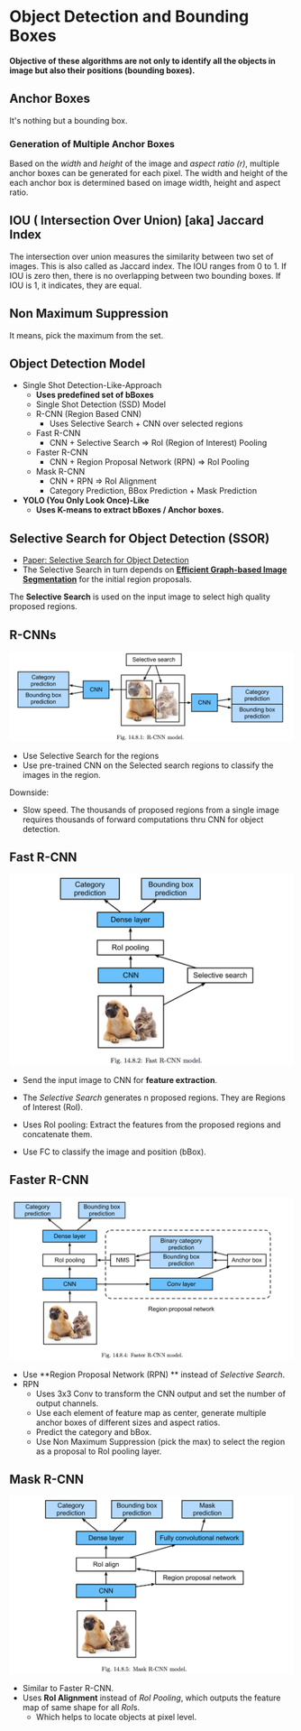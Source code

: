 # Object Detection and Bounding Boxes

**Objective of these algorithms are not only to identify all the objects in image but also  their positions (bounding boxes).**



## Anchor Boxes

It's nothing but a bounding box.

### Generation of Multiple Anchor Boxes

Based on the *width* and *height* of the image and *aspect ratio (r)*, multiple anchor boxes can be generated for each pixel. The width and height of the each anchor box is determined based on image width, height and aspect ratio.

## IOU ( Intersection Over Union) [aka] Jaccard Index

The intersection over union measures the similarity between two set of images. This is also called as Jaccard index. The IOU ranges from 0 to 1. If IOU is zero then, there is no overlapping between two bounding boxes. If IOU is 1, it indicates, they are equal.



## Non Maximum Suppression

It means, pick the maximum from the set.



## Object Detection Model

* Single Shot Detection-Like-Approach
  * **Uses predefined set of bBoxes**
  * Single Shot Detection (SSD) Model
  * R-CNN (Region Based CNN)
    * Uses Selective Search + CNN over selected regions
  * Fast R-CNN
    * CNN + Selective Search => RoI (Region of Interest) Pooling
  * Faster R-CNN
    * CNN + Region Proposal Network (RPN) => RoI Pooling
  * Mask R-CNN
    * CNN + RPN => RoI Alignment
    * Category Prediction, BBox Prediction + Mask Prediction
* **YOLO (You Only Look Once)-Like**
  * **Uses K-means to extract bBoxes / Anchor boxes.**



## Selective Search for Object Detection (SSOR)

* [Paper: Selective Search for Object Detection](<https://ivi.fnwi.uva.nl/isis/publications/2013/UijlingsIJCV2013/UijlingsIJCV2013.pdf>)
* The Selective Search in turn depends on **[Efficient Graph-based Image Segmentation](<http://people.cs.uchicago.edu/~pff/papers/seg-ijcv.pdf>)** for the initial region proposals.

The **Selective Search** is used on the input image to select high quality proposed regions.

## R-CNNs

![](./Images/ObjDect/r_cnn.png)

* Use Selective Search for the regions
* Use pre-trained CNN on the Selected search regions to classify the images in the region.



Downside:

 * Slow speed. The thousands of proposed regions from a single image requires thousands of forward computations thru CNN for object detection.

## Fast R-CNN

![](./Images/ObjDect/fastr_cnn.png)

* Send the input image to CNN for **feature extraction**.

* The *Selective Search* generates n proposed regions. They are Regions of Interest (RoI).

* Uses RoI pooling: Extract the features from the proposed regions and concatenate them.

* Use FC to classify the image and position (bBox).

  

## Faster R-CNN

![](./Images/ObjDect/faster_r_cnn.png)

* Use **Region Proposal Network (RPN) ** instead of *Selective Search*.
* RPN
  * Uses 3x3 Conv to transform the CNN output and set the number of output channels.
  * Use  each element of feature map as center, generate multiple anchor boxes of different sizes and aspect ratios.
  * Predict the category and bBox.
  * Use Non Maximum Suppression (pick the max) to select the region as a proposal to RoI pooling layer.

## Mask R-CNN

![](./Images/ObjDect/mask_r_cnn.png)

* Similar to Faster R-CNN.
* Uses **RoI Alignment** instead of *RoI Pooling*, which outputs the feature map of same shape for all *RoI*s.
  * Which helps to locate objects at pixel level.